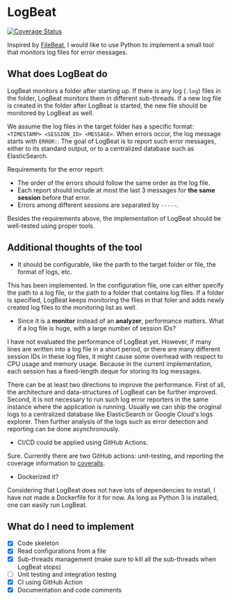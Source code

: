 # LogBeat

[![Coverage Status](https://coveralls.io/repos/github/gluckzhang/logbeat/badge.svg?branch=main&t=tAgZYi)](https://coveralls.io/github/gluckzhang/logbeat?branch=main)

Inspired by [FileBeat](https://www.elastic.co/beats/filebeat), I would like to use Python to implement a small tool that monitors log files for error messages.

## What does LogBeat do

LogBeat monitors a folder after starting up. If there is any log (`.log`) files in the folder, LogBeat monitors them in different sub-threads. If a new log file is created in the folder after LogBeat is started, the new file should be monitored by LogBeat as well.

We assume the log files in the target folder has a specific format: `<TIMESTAMP> <SESSION_ID> <MESSAGE>`. When errors occur, the log message starts with `ERROR:`. The goal of LogBeat is to report such error messages, either to its standard output, or to a centralized database such as ElasticSearch.

Requirements for the error report:

- The order of the errors should follow the same order as the log file.
- Each report should include at most the last 3 messages for **the same session** before that error.
- Errors among different sessions are separated by `-----`.

Besides the requirements above, the implementation of LogBeat should be well-tested using proper tools.

## Additional thoughts of the tool

- It should be configurable, like the parth to the target folder or file, the format of logs, etc.

This has been implemented. In the configuration file, one can either specify the path to a log file, or the path to a folder that contains log files. If a folder is specified, LogBeat keeps monitoring the files in that foler and adds newly created log files to the monitoring list as well.

- Since it is a **monitor** instead of an **analyzer**, performance matters. What if a log file is huge, with a large number of session IDs?

I have not evaluated the performance of LogBeat yet. However, if many lines are written into a log file in a short period, or there are many different session IDs in these log files, it might cause some overhead with respect to CPU usage and memory usage. Because in the current implementation, each session has a fixed-length deque for storing its log messages.

There can be at least two directions to improve the performance. First of all, the architecture and data-structures of LogBeat can be further improved. Second, it is not necessary to run such log error reporters in the same instance where the application is running. Usually we can ship the oroginal logs to a centralized database like ElasticSearch or Google Cloud's logs explorer. Then further analysis of the logs such as error detection and reporting can be done asynchronously.

- CI/CD could be applied using GitHub Actions.

Sure. Currently there are two GitHub actions: unit-testing, and reporting the coverage information to [coveralls](https://coveralls.io/).

- Dockerized it?

Considering that LogBeat does not have lots of dependencies to install, I have not made a Dockerfile for it for now. As long as Python 3 is installed, one can easily run LogBeat.

## What do I need to implement

- [X] Code skeleton
- [X] Read configurations from a file
- [X] Sub-threads management (make sure to kill all the sub-threads when LogBeat stops)
- [ ] Unit testing and integration testing
- [X] CI using GitHub Action
- [X] Documentation and code comments